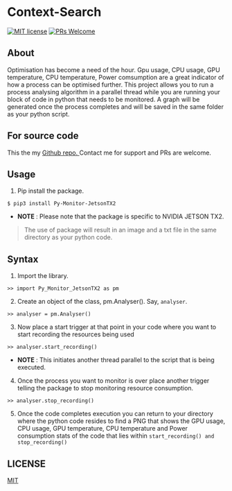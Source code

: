 # Context-Search

[![MIT license](https://img.shields.io/badge/License-MIT-blue.svg)](https://github.com/ItsSiddharth/context_search/blob/master/LICENSE)   [![PRs Welcome](https://img.shields.io/badge/PRs-welcome-brightgreen.svg?style=flat-square)](http://makeapullrequest.com) 

## About
Optimisation has become a need of the hour. Gpu usage, CPU usage, GPU temperature, CPU temperature, Power comsumption are a great indicator of how a process can be optimised further. This project allows you to run a process analysing algorithm in a parallel thread while you are running your block of code in python that needs to be monitored. A graph will be generated once the process completes and will be saved in the same folder as your python script.

## For source code 
This the my <a href="https://github.com/ItsSiddharth/Py_Monitor_JetsonTX2">Github repo. </a>
Contact me for support and PRs are welcome.

## Usage 
1. Pip install the package.
```
$ pip3 install Py-Monitor-JetsonTX2
```
* **NOTE** : Please note that the package is specific to NVIDIA JETSON TX2.

> The use of package will result in an image and a txt file in the same directory as your python code.

## Syntax 
1. Import the library.
```
>> import Py_Monitor_JetsonTX2 as pm
```
2. Create an object of the class, pm.Analyser(). Say, `analyser`.
```
>> analyser = pm.Analyser()
```
3. Now place a start trigger at that point in your code where you want to start recording the resources being used
```
>> analyser.start_recording()
```
* **NOTE** : This initiates another thread parallel to the script that is being executed.
4. Once the process you want to monitor is over place another trigger telling the package to stop monitoring resource consumption.
```
>> analyser.stop_recording()
```
5. Once the code completes execution you can return to your directory where the python code resides to find a PNG that shows the GPU usage, CPU usage, GPU temperature, CPU temperature and Power consumption stats of the code that lies within ```start_recording() and stop_recording()```

## LICENSE
<a href="https://github.com/ItsSiddharth/Py_Monitor_JetsonTX2/blob/master/LICENSE">MIT</a>
